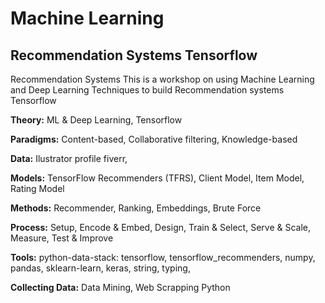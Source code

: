 # Machine Learning

## Recommendation Systems Tensorflow
Recommendation Systems This is a workshop on using Machine Learning and Deep Learning Techniques to build Recommendation systems Tensorflow  

**Theory:** ML &amp; Deep Learning, Tensorflow

**Paradigms:** Content-based, Collaborative filtering, Knowledge-based

**Data:** Ilustrator profile fiverr, 

**Models:**  TensorFlow Recommenders (TFRS), Client Model, Item Model, Rating Model

**Methods:** Recommender, Ranking, Embeddings, Brute Force

**Process:** Setup, Encode &amp; Embed, Design, Train &amp; Select, Serve &amp; Scale, Measure, Test &amp; Improve

**Tools:** python-data-stack: tensorflow, tensorflow_recommenders, numpy, pandas, sklearn-learn, keras, string, typing, 

**Collecting Data:** Data Mining, Web Scrapping Python

<!--

# Python Libraries 
Deep Recommender Libraries  
1.Tensorrec - Built on Tensorflow 
2.Spotlight - Built on PyTorch 
3.TFranking - Built on TensorFlow (Learning to Rank) 
Matrix Factorisation Based Libraries  
1.Implicit - Implicit Matrix Factorisation 
2.QMF - Implicit Matrix Factorisation 
3.Lightfm - For Hybrid Recommedations 
4.Surprise - Scikit-learn type api for traditional alogrithms 

Similarity Search Libraries  
1.Annoy - Approximate Nearest Neighbour 
2.NMSLib - kNN methods 
3.FAISS - Similarity search and clustering 

<!--
# Algorithms &amp; 
Approaches Collaborative Filtering for Implicit Feedback Datasets 

Bayesian Personalised Ranking for Implicit Data 

Logistic Matrix Factorisation 

Neural Network Matrix Factorisation 

Neural Collaborative Filtering 

Variational Autoencoders for Collaborative Filtering Evaluations Evaluating Recommendation Systems
-->
